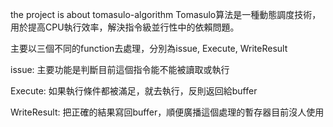 the project is about tomasulo-algorithm
Tomasulo算法是一種動態調度技術，用於提高CPU執行效率，解決指令級並行性中的依賴問題。

主要以三個不同的function去處理，分別為issue, Execute, WriteResult

issue: 主要功能是判斷目前這個指令能不能被讀取或執行

Execute: 如果執行條件都被滿足，就去執行，反則返回給buffer

WriteResult: 把正確的結果寫回buffer，順便廣播這個處理的暫存器目前沒人使用
